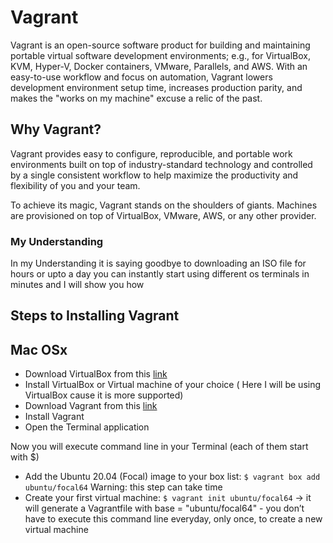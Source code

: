 # Vagrant
Vagrant is an open-source software product for building and maintaining portable virtual software development environments; e.g., for VirtualBox, KVM, Hyper-V, Docker containers, VMware, Parallels, and AWS.
With an easy-to-use workflow and focus on automation, Vagrant lowers development environment setup time, increases production parity, and makes the "works on my machine" excuse a relic of the past.

## Why Vagrant?
Vagrant provides easy to configure, reproducible, and portable work environments built on top of industry-standard technology and controlled by a single consistent workflow to help maximize the productivity and flexibility of you and your team.

To achieve its magic, Vagrant stands on the shoulders of giants. Machines are provisioned on top of VirtualBox, VMware, AWS, or any other provider. 

### My Understanding 
In my Understanding it is saying goodbye to downloading an ISO file for hours or upto a day you can instantly start using different os terminals in minutes and I will show you how 

## Steps to Installing Vagrant
## Mac OSx
* Download VirtualBox from this [link](https://www.virtualbox.org/wiki/Downloads)
* Install VirtualBox or Virtual machine of your choice ( Here I will be using VirtualBox cause it is more supported)
* Download Vagrant from this [link](https://developer.hashicorp.com/vagrant/downloads)
* Install Vagrant
* Open the Terminal application

Now you will execute command line in your Terminal (each of them start with $)
* Add the Ubuntu 20.04 (Focal) image to your box list: 
```$ vagrant box add ubuntu/focal64```
Warning: this step can take time
* Create your first virtual machine:
```$ vagrant init ubuntu/focal64```  -> it will generate a Vagrantfile with base = "ubuntu/focal64" - you don’t have to execute this command line everyday, only once, to create a new virtual machine
